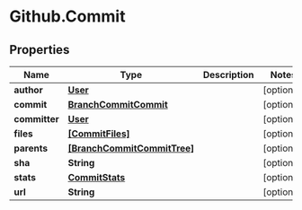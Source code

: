 # Github.Commit

## Properties

Name | Type | Description | Notes
------------ | ------------- | ------------- | -------------
**author** | [**User**](User.md) |  | [optional] 
**commit** | [**BranchCommitCommit**](BranchCommitCommit.md) |  | [optional] 
**committer** | [**User**](User.md) |  | [optional] 
**files** | [**[CommitFiles]**](CommitFiles.md) |  | [optional] 
**parents** | [**[BranchCommitCommitTree]**](BranchCommitCommitTree.md) |  | [optional] 
**sha** | **String** |  | [optional] 
**stats** | [**CommitStats**](CommitStats.md) |  | [optional] 
**url** | **String** |  | [optional] 


